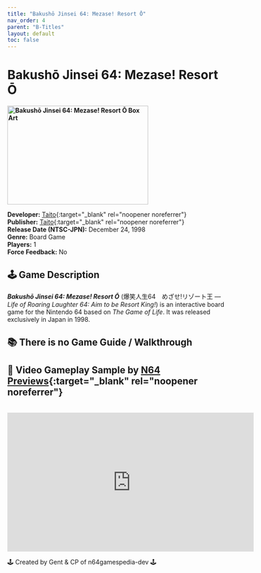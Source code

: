 ```yaml
---
title: "Bakushō Jinsei 64: Mezase! Resort Ō"
nav_order: 4
parent: "B-Titles"
layout: default
toc: false
---
```


# Bakushō Jinsei 64: Mezase! Resort Ō
<b>
<img src="https://images.launchbox-app.com/abfb2e21-b47f-412b-8530-8fa3c4d86799.png" alt="Bakushō Jinsei 64: Mezase! Resort Ō Box Art" style="object-fit:cover;width:320px;height:224px"/>
</b>

**Developer:** [Taito](https://en.wikipedia.org/wiki/Taito){:target="_blank" rel="noopener noreferrer"}  
**Publisher:** [Taito](https://en.wikipedia.org/wiki/Taito){:target="_blank" rel="noopener noreferrer"}  
**Release Date (NTSC-JPN):** December 24, 1998  
**Genre:** Board Game  
**Players:** 1  
**Force Feedback:** No

## 🕹️ Game Description
<em><strong>Bakushō Jinsei 64: Mezase! Resort Ō</strong></em> (爆笑人生64　めざせ!リゾート王 — *Life of Roaring Laughter 64: Aim to be Resort King!*) is an interactive board game for the Nintendo 64 based on *The Game of Life*. It was released exclusively in Japan in 1998.

## 📚 There is no Game Guide / Walkthrough

## 🎥 Video Gameplay Sample by [N64 Previews](https://www.youtube.com/channel/UCBMuzqWDTcvPeEHaFYgfavQ){:target="_blank" rel="noopener noreferrer"}  
<br />
<iframe width="560" height="315" src="https://www.youtube.com/embed/6ztMTpp8RmE?start=7" title="Bakushō Jinsei 64: Mezase! Resort Ō Gameplay" frameborder="0" allowfullscreen></iframe>

🕹️ Created by Gent & CP of n64gamespedia-dev 🕹️

<!-- Vault Format: n64gamespedia-dev -->
<!-- Protocol Source: _vault-specs/format-protocol.md -->
